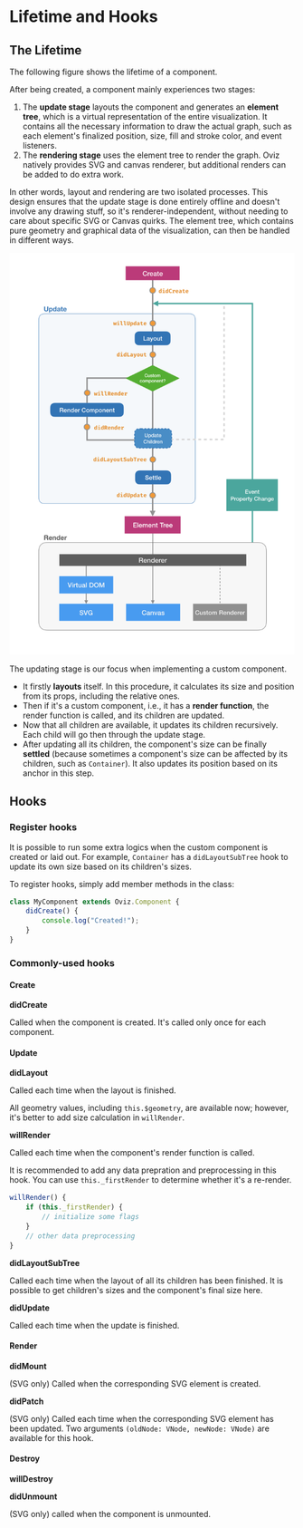 # Lifetime and Hooks

## The Lifetime

The following figure shows the lifetime of a component.

After being created, a component mainly experiences two stages:

1. The **update stage** layouts the component and generates an **element tree**, which is a virtual representation of the entire visualization.
   It contains all the necessary information to draw the actual graph, such as each element's finalized position, size, fill and stroke color, and event listeners.
2. The **rendering stage** uses the element tree to render the graph.
   Oviz natively provides SVG and canvas renderer, but additional renders can be added to do extra work.

In other words, layout and rendering are two isolated processes.
This design ensures that the update stage is done entirely offline and doesn't involve any drawing stuff, so it's renderer-independent, without needing to care about specific SVG or Canvas quirks.
The element tree, which contains pure geometry and graphical data of the visualization, can then be handled in different ways.

![Lifetime](lifetime.png)

The updating stage is our focus when implementing a custom component.

- It firstly **layouts** itself. In this procedure, it calculates its size and position from its props, including the relative ones.
- Then if it's a custom component, i.e., it has a **render function**, the render function is called, and its children are updated.
- Now that all children are available, it updates its children recursively. Each child will go then through the update stage.
- After updating all its children, the component's size can be finally **settled** (because sometimes a component's size can be affected by its children, such as `Container`). It also updates its position based on its anchor in this step.

## Hooks

### Register hooks

It is possible to run some extra logics when the custom component is created or laid out.
For example, `Container` has a `didLayoutSubTree` hook to update its own size based on its children's sizes.

To register hooks, simply add member methods in the class:

```js
class MyComponent extends Oviz.Component {
    didCreate() {
        console.log("Created!");
    }
}
```

### Commonly-used hooks

#### Create

**didCreate**

Called when the component is created. It's called only once for each component.

#### Update

**didLayout**

Called each time when the layout is finished.

All geometry values, including `this.$geometry`, are available now; however, it's better to add size calculation in `willRender`.

**willRender**

Called each time when the component's render function is called.

It is recommended to add any data prepration and preprocessing in this hook.
You can use `this._firstRender` to determine whether it's a re-render.

```js
willRender() {
    if (this._firstRender) {
        // initialize some flags
    }
    // other data preprocessing
}
```

**didLayoutSubTree**

Called each time when the layout of all its children has been finished.
It is possible to get children's sizes and the component's final size here.

**didUpdate**

Called each time when the update is finished.

#### Render

**didMount**

(SVG only) Called when the corresponding SVG element is created.

**didPatch**

(SVG only) Called each time when the corresponding SVG element has been updated.
Two arguments `(oldNode: VNode, newNode: VNode)` are available for this hook.

#### Destroy

**willDestroy**

**didUnmount**

(SVG only) called when the component is unmounted.